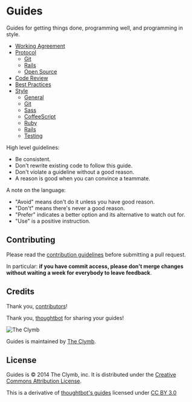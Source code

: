 Guides
======

Guides for getting things done, programming well, and programming in style.
* [Working Agreement](/working_agreement)
* [Protocol](/protocol)
  * [Git](/protocol/git)
  * [Rails](/protocol/rails)
  * [Open Source](/protocol/open-source)
* [Code Review](/code-review)
* [Best Practices](/best-practices)
* [Style](/style)
  * [General](/style/general)
  * [Git](/style/git)
  * [Sass](/style/sass)
  * [CoffeeScript](/style/coffee-script)
  * [Ruby](/style/ruby)
  * [Rails](/style/rails)
  * [Testing](/style/testing)

High level guidelines:

* Be consistent.
* Don't rewrite existing code to follow this guide.
* Don't violate a guideline without a good reason.
* A reason is good when you can convince a teammate.

A note on the language:

* "Avoid" means don't do it unless you have good reason.
* "Don't" means there's never a good reason.
* "Prefer" indicates a better option and its alternative to watch out for.
* "Use" is a positive instruction.

Contributing
------------

Please read the [contribution guidelines] before submitting a pull request.

In particular: **if you have commit access, please don't merge changes without
waiting a week for everybody to leave feedback**.

[contribution guidelines]: /CONTRIBUTING.md

Credits
-------

Thank you, [contributors](https://github.com/theclymb/guides/graphs/contributors)!

Thank you, [thoughtbot](http://github.com/thoughtbot/guides) for sharing your guides!

![The Clymb](https://s3.amazonaws.com/clymb/logos/theclymb200x250.png)

Guides is maintained by [The Clymb](http://theclymb.com).

License
-------

Guides is © 2014 The Clymb, inc. It is distributed under the [Creative Commons
Attribution License](http://creativecommons.org/licenses/by/3.0/).

This is a derivative of [thoughtbot's guides](https://github.com/thoughtbot/guides)
licensed under [CC BY 3.0](http://creativecommons.org/licenses/by/3.0/)

